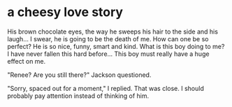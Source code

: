 # a cheesy love story 

  His brown chocolate eyes, the way he sweeps his hair to the side and his laugh... 
I swear, he is going to be the death of me. 
How can one be so perfect? 
He is so nice, funny, smart and kind. 
What is this boy doing to me? 
I have never fallen this hard before... 
This boy must really have a huge effect on me.


  "Renee? Are you still there?" Jackson questioned.

  "Sorry, spaced out for a moment," I replied. 
That was close. 
I should probably pay attention instead of thinking of him. 
